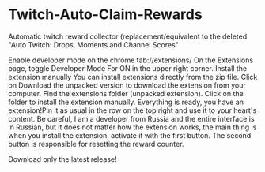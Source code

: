 # Twitch-Auto-Claim-Rewards
Automatic twitch reward collector (replacement/equivalent to the deleted "Auto Twitch: Drops, Moments and Channel Scores"

Enable developer mode on the chrome tab://extensions/ On the Extensions page, toggle Developer Mode For ON in the upper right corner.
Install the extension manually You can install extensions directly from the zip file. Click on Download the unpacked version to download the extension from your computer. Find the extensions folder (unpacked extension). Click on the folder to install the extension manually.
Everything is ready, you have an extension!Pin it as usual in the row on the top right and use it to your heart's content.
Be careful, I am a developer from Russia and the entire interface is in Russian, but it does not matter how the extension works, the main thing is when you install the extension, activate it with the first button. The second button is responsible for resetting the reward counter.

Download only the latest release!
